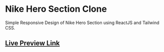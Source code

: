# Nike Hero Section Clone

Simple Responsive Design of Nike Hero Section using ReactJS and Tailwind CSS.

## [Live Preview Link](https://nike-hero-section.vercel.app/)
